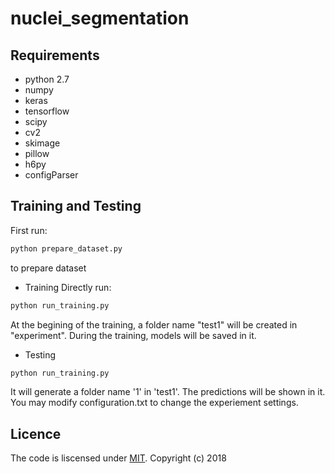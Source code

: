 # nuclei_segmentation

## Requirements

* python 2.7
* numpy
* keras
* tensorflow
* scipy
* cv2
* skimage
* pillow
* h6py
* configParser


## Training and Testing
First run:

```python
python prepare_dataset.py 
```
to prepare dataset

* Training
Directly run:
```python
python run_training.py
```
At the begining of the training, a folder name "test1" will be created in "experiment". During the training, models will be saved in it. 
* Testing
```python
python run_training.py
```
It will generate a folder name '1' in 'test1'. The predictions will be shown in it.
You may modify configuration.txt to change the experiement settings.

## Licence
The code is liscensed under [MIT](https://github.com/easycui/nuclei_segmentation/blob/master/LICENSE). Copyright (c) 2018
